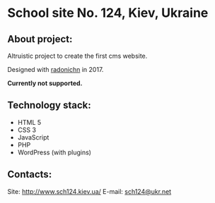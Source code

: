 # School site No. 124, Kiev, Ukraine

## About project:

Altruistic project to create the first cms website.

Designed with [radonichn](https://github.com/radonichn) in 2017.

**Currently not supported.**

## Technology stack:

- HTML 5
- CSS 3
- JavaScript
- PHP
- WordPress (with plugins)

## Contacts:

Site: <http://www.sch124.kiev.ua/>
E-mail: <sch124@ukr.net>
